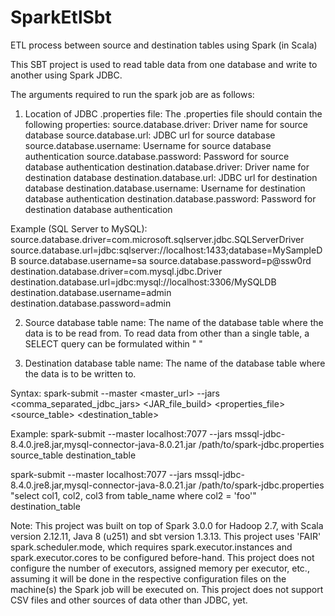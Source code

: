 # SparkEtlSbt
ETL process between source and destination tables using Spark (in Scala)

This SBT project is used to read table data from one database and write to another using Spark JDBC.

The arguments required to run the spark job are as follows:
1) Location of JDBC .properties file:
The .properties file should contain the following properties:
source.database.driver:             Driver name for source database
source.database.url:                JDBC url for source database
source.database.username:           Username for source database authentication
source.database.password:           Password for source database authentication
destination.database.driver:        Driver name for destination database
destination.database.url:           JDBC url for destination database
destination.database.username:      Username for destination database authentication
destination.database.password:      Password for destination database authentication

Example (SQL Server to MySQL):
source.database.driver=com.microsoft.sqlserver.jdbc.SQLServerDriver
source.database.url=jdbc:sqlserver://localhost:1433;database=MySampleDB
source.database.username=sa
source.database.password=p@ssw0rd
destination.database.driver=com.mysql.jdbc.Driver
destination.database.url=jdbc:mysql://localhost:3306/MySQLDB
destination.database.username=admin
destination.database.password=admin

2) Source database table name:
The name of the database table where the data is to be read from.
To read data from other than a single table, a SELECT query can be formulated within " "

3) Destination database table name:
The name of the database table where the data is to be written to.

Syntax:
spark-submit --master <master_url> --jars <comma_separated_jdbc_jars> <JAR_file_build> <properties_file> <source_table> <destination_table>

Example:
spark-submit --master localhost:7077 --jars mssql-jdbc-8.4.0.jre8.jar,mysql-connector-java-8.0.21.jar /path/to/spark-jdbc.properties source_table destination_table

spark-submit --master localhost:7077 --jars mssql-jdbc-8.4.0.jre8.jar,mysql-connector-java-8.0.21.jar /path/to/spark-jdbc.properties "select col1, col2, col3 from table_name where col2 = 'foo'" destination_table

Note:
This project was built on top of Spark 3.0.0 for Hadoop 2.7, with Scala version 2.12.11, Java 8 (u251) and sbt version 1.3.13.
This project uses 'FAIR' spark.scheduler.mode, which requires spark.executor.instances and spark.executor.cores to be configured before-hand.
This project does not configure the number of executors, assigned memory per executor, etc., assuming it will be done in the respective configuration files on the machine(s) the Spark job will be executed on.
This project does not support CSV files and other sources of data other than JDBC, yet.
